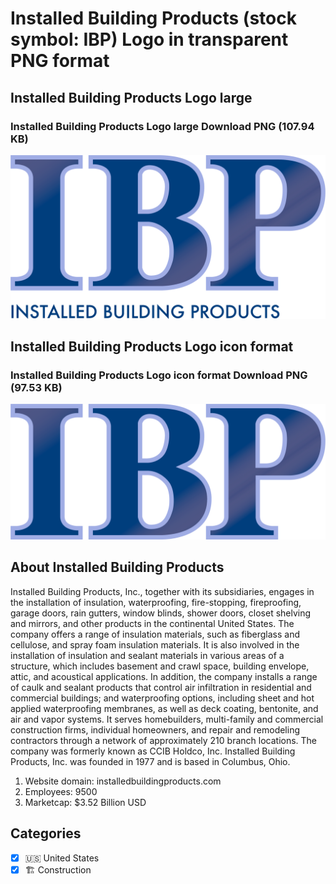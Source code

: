 # Installed Building Products (stock symbol: IBP) Logo in transparent PNG format

## Installed Building Products Logo large

### Installed Building Products Logo large Download PNG (107.94 KB)

![Installed Building Products Logo large Download PNG (107.94 KB)](/img/orig/IBP_BIG-a03b4a98.png)

## Installed Building Products Logo icon format

### Installed Building Products Logo icon format Download PNG (97.53 KB)

![Installed Building Products Logo icon format Download PNG (97.53 KB)](/img/orig/IBP-7a3725da.png)

## About Installed Building Products

Installed Building Products, Inc., together with its subsidiaries, engages in the installation of insulation, waterproofing, fire-stopping, fireproofing, garage doors, rain gutters, window blinds, shower doors, closet shelving and mirrors, and other products in the continental United States. The company offers a range of insulation materials, such as fiberglass and cellulose, and spray foam insulation materials. It is also involved in the installation of insulation and sealant materials in various areas of a structure, which includes basement and crawl space, building envelope, attic, and acoustical applications. In addition, the company installs a range of caulk and sealant products that control air infiltration in residential and commercial buildings; and waterproofing options, including sheet and hot applied waterproofing membranes, as well as deck coating, bentonite, and air and vapor systems. It serves homebuilders, multi-family and commercial construction firms, individual homeowners, and repair and remodeling contractors through a network of approximately 210 branch locations. The company was formerly known as CCIB Holdco, Inc. Installed Building Products, Inc. was founded in 1977 and is based in Columbus, Ohio.

1. Website domain: installedbuildingproducts.com
2. Employees: 9500
3. Marketcap: $3.52 Billion USD


## Categories
- [x] 🇺🇸 United States
- [x] 🏗 Construction
